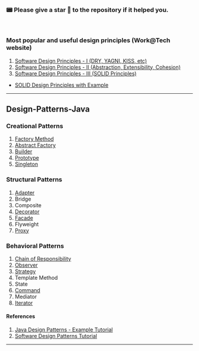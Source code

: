 ### 📟 Please give a star 🌟 to the repository if it helped you.

</br>

### Most popular and useful design principles (Work@Tech website)

1. [Software Design Principles - I (DRY, YAGNI, KISS, etc)](https://workat.tech/machine-coding/tutorial/software-design-principles-dry-yagni-eytrxfhz1fla#dry)
2. [Software Design Principles - II (Abstraction, Extensibility, Cohesion)](https://workat.tech/machine-coding/tutorial/software-design-principles-abstraction-extensibility-cohesion-acafi2r32c78)
3. [Software Design Principles - III (SOLID Principles)](https://workat.tech/machine-coding/tutorial/solid-design-principles-8yu7bjegrxs5)

* [SOLID Design Principles with Example](./Design%20Principle/SOLID.md)

---

## Design-Patterns-Java

### Creational Patterns

  1. [Factory Method](./Creational%20Patterns/Factory%20Method.md)
  2. [Abstract Factory](./Creational%20Patterns/Abstract%20Factory.md)
  3. [Builder](./Creational%20Patterns/Builder.md)
  4. [Prototype](./Creational%20Patterns/Prototype.md)
  5. [Singleton](./Creational%20Patterns/Singleton.md)

### Structural Patterns

  1. [Adapter](./Structural%20Patterns/Adapter.md)
  2. Bridge
  3. Composite
  4. [Decorator](./Structural%20Patterns/Decorator.md)
  5. [Facade](./Structural%20Patterns/Facade.md)
  6. Flyweight
  7. [Proxy](./Structural%20Patterns/Proxy.md)

### Behavioral Patterns

  1. [Chain of Responsibility](./Behavioral%20Pattern/Chain%20of%20Responsibility.md)
  2. [Observer](./Behavioral%20Pattern/Observer.md)
  3. [Strategy](./Behavioral%20Pattern/Strategy.md)
  4. Template Method
  5. State
  6. [Command](./Behavioral%20Pattern/Command%20Pattern.md)
  7. Mediator
  8. [Iterator](./Behavioral%20Pattern/Iterator.md)

#### References
  1. [Java Design Patterns - Example Tutorial](https://www.digitalocean.com/community/tutorials/java-design-patterns-example-tutorial)
  2. [Software Design Patterns Tutorial](https://www.geeksforgeeks.org/software-design-patterns/)

--- 
